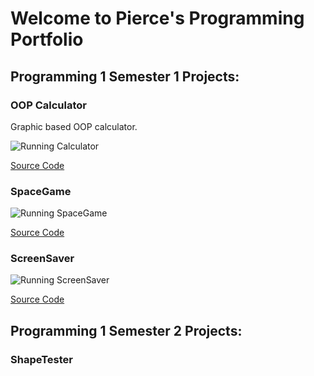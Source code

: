  # Welcome to Pierce's Programming Portfolio

 ## Programming 1 Semester 1 Projects:
 
 ### OOP Calculator
 Graphic based OOP calculator.
 
 ![Running Calculator](https://github.com/PierceASkyGle13/PierceASkyGle13/blob/main/images/calc.png?raw=true)
 
 [Source Code](https://github.com/PierceASkyGle13/PierceASkyGle13/tree/gh-pages/src/calc)
 
 ### SpaceGame
 
 ![Running SpaceGame](https://github.com/PierceASkyGle13/PierceASkyGle13/blob/gh-pages/images/Space.png?raw=true)
 
 [Source Code](https://github.com/PierceASkyGle13/PierceASkyGle13/tree/gh-pages/src/spacegame)
 
 ### ScreenSaver
 
 ![Running ScreenSaver](https://github.com/PierceASkyGle13/PierceASkyGle13/blob/gh-pages/images/ScreenSaver.png?raw=true)

 [Source Code]()
 
 ## Programming 1 Semester 2 Projects:
 
### ShapeTester
